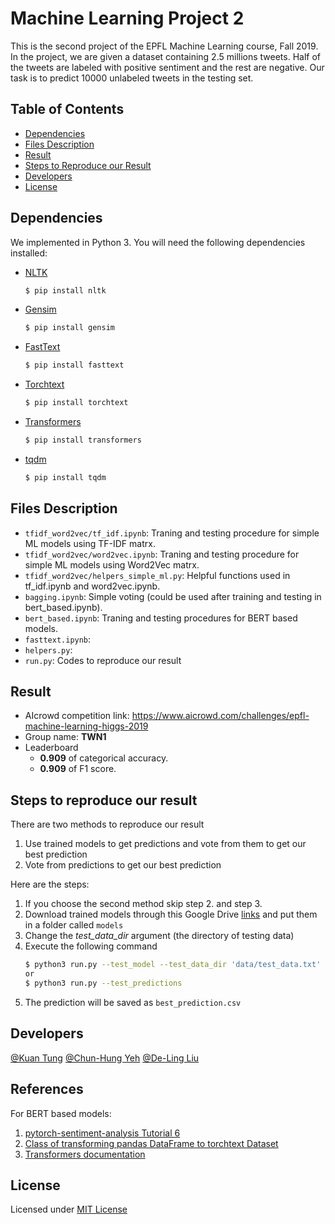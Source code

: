 # Machine Learning Project 2
This is the second project of the EPFL Machine Learning course, Fall 2019. In the project, we are given a dataset containing 2.5 millions tweets. Half of the tweets are labeled with positive sentiment and the rest are negative. Our task is to predict 10000 unlabeled tweets in the testing set. 

## Table of Contents
- [Dependencies](#dependencies)
- [Files Description](#files-description)
- [Result](#result)
- [Steps to Reproduce our Result](#steps-to-reproduce-our-result)
- [Developers](#developers)
- [License](#license)

## Dependencies
We implemented in Python 3. You will need the following dependencies installed:

* [NLTK]
    ```bash
    $ pip install nltk
    ```
* [Gensim]
    ```bash
    $ pip install gensim
    ```

* [FastText]
    ```bash
    $ pip install fasttext
    ```
    
* [Torchtext]
    ```bash
    $ pip install torchtext
    ```
    
* [Transformers]
    ```bash
    $ pip install transformers
    ```

* [tqdm]
    ```bash
    $ pip install tqdm
    ```

## Files Description
- `tfidf_word2vec/tf_idf.ipynb`: Traning and testing procedure for simple ML models using TF-IDF matrx.
- `tfidf_word2vec/word2vec.ipynb`: Traning and testing procedure for simple ML models using Word2Vec matrx.
- `tfidf_word2vec/helpers_simple_ml.py`: Helpful functions used in tf_idf.ipynb and word2vec.ipynb.
- `bagging.ipynb`: Simple voting (could be used after training and testing in bert_based.ipynb).
- `bert_based.ipynb`: Traning and testing procedures for BERT based models.
- `fasttext.ipynb`: 
- `helpers.py`: 
- `run.py`: Codes to reproduce our result

## Result
* AIcrowd competition link: https://www.aicrowd.com/challenges/epfl-machine-learning-higgs-2019
* Group name: **TWN1**
* Leaderboard 
  - **0.909** of categorical accuracy.
  - **0.909** of F1 score.

## Steps to reproduce our result
There are two methods to reproduce our result
1. Use trained models to get predictions and vote from them to get our best prediction  
2. Vote from predictions to get our best prediction

Here are the steps:
1. If you choose the second method skip step 2. and step 3.
2. Download trained models through this Google Drive [links] and put them in a folder called `models`
3. Change the *test_data_dir* argument (the directory of testing data)
4. Execute the following command
    ```bash
    $ python3 run.py --test_model --test_data_dir 'data/test_data.txt'
    or
    $ python3 run.py --test_predictions
    ```
5. The prediction will be saved as `best_prediction.csv`


## Developers
[@Kuan Tung](https://www.aicrowd.com/participants/kuan)
[@Chun-Hung Yeh](https://www.aicrowd.com/participants/yeh)
[@De-Ling Liu](https://www.aicrowd.com/participants/snoopy)

[NLTK]: <https://pypi.org/project/nltk/>
[Gensim]: <https://pypi.org/project/gensim/>
[FastText]: <https://pypi.python.org/pypi/fasttext>
[Torchtext]: <https://pypi.org/project/torchtext/>
[Transformers]: <https://pypi.org/project/transformers/>
[tqdm]: <https://pypi.org/project/tqdm/>
[links]: <https://drive.google.com/drive/folders/18S9meEfdKjjCUAOQLQklBOjXvMF1uMw1?usp=sharing>

## References
For BERT based models:  
1. [pytorch-sentiment-analysis Tutorial 6](https://github.com/bentrevett/pytorch-sentiment-analysis)
2. [Class of transforming pandas DataFrame to torchtext Dataset](https://gist.github.com/nissan/ccb0553edb6abafd20c3dec34ee8099d)
3. [Transformers documentation](https://huggingface.co/transformers/index.html)

## License
Licensed under [MIT License](LICENSE)

